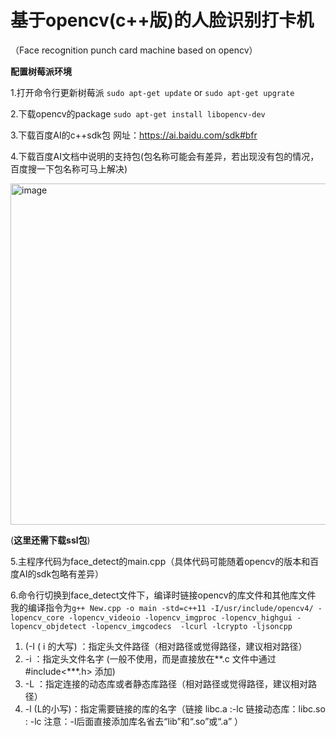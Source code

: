 # 基于opencv(c++版)的人脸识别打卡机
（Face recognition punch card machine based on opencv）

**配置树莓派环境**

1.打开命令行更新树莓派
 `sudo apt-get update` or `sudo apt-get upgrate`

2.下载opencv的package 
`sudo apt-get install libopencv-dev`

3.下载百度AI的c++sdk包
网址：https://ai.baidu.com/sdk#bfr

4.下载百度AI文档中说明的支持包(包名称可能会有差异，若出现没有包的情况，百度搜一下包名称可马上解决)

<img width="546" alt="image" src="https://github.com/haimianxx/raspberrypiiii/assets/151319710/6fd98b8b-55ad-426f-aeb8-fbc939caf069">

(**这里还需下载ssl包**)

5.主程序代码为face_detect的main.cpp（具体代码可能随着opencv的版本和百度AI的sdk包略有差异）

6.命令行切换到face_detect文件下，编译时链接opencv的库文件和其他库文件
我的编译指令为```g++ New.cpp -o main -std=c++11 -I/usr/include/opencv4/
-lopencv_core -lopencv_videoio -lopencv_imgproc -lopencv_highgui -lopencv_objdetect -lopencv_imgcodecs  -lcurl -lcrypto -ljsoncpp``` 
  1. (-I ( i 的大写)  ：指定头文件路径（相对路径或觉得路径，建议相对路径）
  2. -i              ：指定头文件名字 (一般不使用，而是直接放在**.c 文件中通过#include<***.h> 添加)
  3. -L              ：指定连接的动态库或者静态库路径（相对路径或觉得路径，建议相对路径）
  4. -l (L的小写)：指定需要链接的库的名字（链接 libc.a :-lc 链接动态库：libc.so : -lc 注意：-l后面直接添加库名省去“lib”和“.so”或“.a”  ）


